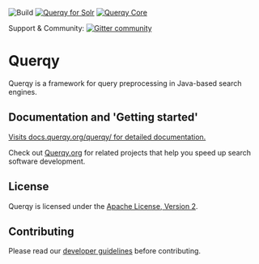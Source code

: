 ![Build](https://github.com/querqy/querqy/workflows/Build/badge.svg) [![Querqy for Solr](https://img.shields.io/maven-central/v/org.querqy/querqy-solr.svg?label=Download%20Querqy%20for%20Solr%20(Maven%20Central))](https://search.maven.org/search?q=g:%22org.querqy%22%20AND%20a:%22querqy-solr%22) [![Querqy Core](https://img.shields.io/maven-central/v/org.querqy/querqy-core.svg?label=Querqy%20core%20(Maven%20Central))](https://search.maven.org/search?q=g:%22org.querqy%22%20AND%20a:%22querqy-core%22)

Support & Community:  [![Gitter community](https://badges.gitter.im/Join%20Chat.svg)](https://gitter.im/querqy/users)
# Querqy

Querqy is a framework for query preprocessing in Java-based search engines. 

## Documentation and 'Getting started'

[Visits docs.querqy.org/querqy/ for detailed documentation.](https://docs.querqy.org/querqy/index.html) 

Check out [Querqy.org](https://querqy.org) for related projects that help you speed up search software development.

## License

Querqy is licensed under the [Apache License, Version 2](http://www.apache.org/licenses/LICENSE-2.0.html).

## Contributing

Please read our [developer guidelines](contributing.md) before contributing.